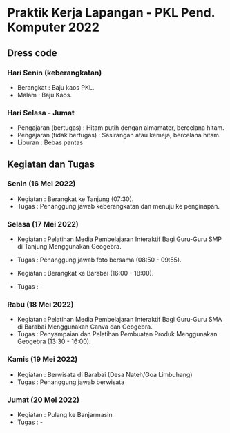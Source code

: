 # Praktik Kerja Lapangan - PKL Pend. Komputer 2022

## Dress code

### Hari Senin (keberangkatan)

- Berangkat : Baju kaos PKL.
- Malam : Baju Kaos.

### Hari Selasa - Jumat

- Pengajaran (bertugas) : Hitam putih dengan almamater, bercelana hitam.
- Pengajaran (tidak bertugas) : Sasirangan atau kemeja, bercelana hitam.
- Liburan : Bebas pantas

## Kegiatan dan Tugas

### Senin (16 Mei 2022)

- Kegiatan : Berangkat ke Tanjung (07:30).
- Tugas : Penanggung jawab keberangkatan dan menuju ke penginapan.

### Selasa (17 Mei 2022)

- Kegiatan : Pelatihan Media Pembelajaran Interaktif Bagi Guru-Guru SMP di Tanjung Menggunakan Geogebra.
- Tugas : Penanggung jawab foto bersama (08:50 - 09:55).

- Kegiatan : Berangkat ke Barabai (16:00 - 18:00).
- Tugas : -

### Rabu (18 Mei 2022)

- Kegiatan : Pelatihan Media Pembelajaran Interaktif Bagi Guru-Guru SMA di Barabai Menggunakan Canva dan Geogebra.
- Tugas : Penyampaian dan Pelatihan Pembuatan Produk Menggunakan Geogebra (13:30 - 16:00).

### Kamis (19 Mei 2022)

- Kegiatan : Berwisata di Barabai (Desa Nateh/Goa Limbuhang)
- Tugas : Penanggung jawab berwisata

### Jumat (20 Mei 2022)

- Kegiatan : Pulang ke Banjarmasin
- Tugas : -
